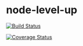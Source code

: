 # node-level-up

[![Build Status](https://travis-ci.com/bdushimi/node-level-up.svg?branch=master)](https://travis-ci.com/bdushimi/node-level-up)

[![Coverage Status](https://coveralls.io/repos/github/bdushimi/node-level-up/badge.svg?branch=master)](https://coveralls.io/github/bdushimi/node-level-up?branch=master)
